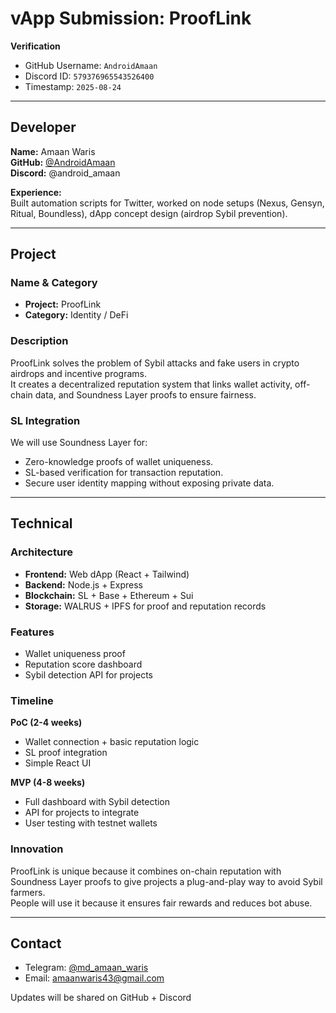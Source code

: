 
# vApp Submission: ProofLink

**Verification**  
- GitHub Username: `AndroidAmaan`  
- Discord ID: `579376965543526400`  
- Timestamp: `2025-08-24`  

---

## Developer

**Name:** Amaan Waris  
**GitHub:** [@AndroidAmaan](https://github.com/AndroidAmaan)  
**Discord:** @android_amaan  

**Experience:**  
Built automation scripts for Twitter, worked on node setups (Nexus, Gensyn, Ritual, Boundless), dApp concept design (airdrop Sybil prevention).

---

## Project

### Name & Category
- **Project:** ProofLink  
- **Category:** Identity / DeFi  

### Description
ProofLink solves the problem of Sybil attacks and fake users in crypto airdrops and incentive programs.  
It creates a decentralized reputation system that links wallet activity, off-chain data, and Soundness Layer proofs to ensure fairness.

### SL Integration
We will use Soundness Layer for:  
- Zero-knowledge proofs of wallet uniqueness.  
- SL-based verification for transaction reputation.  
- Secure user identity mapping without exposing private data.

---

## Technical

### Architecture
- **Frontend:** Web dApp (React + Tailwind)  
- **Backend:** Node.js + Express  
- **Blockchain:** SL + Base + Ethereum + Sui  
- **Storage:** WALRUS + IPFS for proof and reputation records  

### Features
- Wallet uniqueness proof  
- Reputation score dashboard  
- Sybil detection API for projects  

### Timeline
**PoC (2-4 weeks)**  
- Wallet connection + basic reputation logic  
- SL proof integration  
- Simple React UI  

**MVP (4-8 weeks)**  
- Full dashboard with Sybil detection  
- API for projects to integrate  
- User testing with testnet wallets  

### Innovation
ProofLink is unique because it combines on-chain reputation with Soundness Layer proofs to give projects a plug-and-play way to avoid Sybil farmers.  
People will use it because it ensures fair rewards and reduces bot abuse.

---

## Contact
- Telegram: [@md_amaan_waris](https://t.me/md_amaan_waris)  
- Email: amaanwaris43@gmail.com

Updates will be shared on GitHub + Discord
